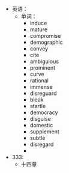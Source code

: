 - 英语：
	- 单词：
		- induce
		- mature
		- compromise
		- demographic
		- convey
		- cite
		- ambiguious
		- prominent
		- curve
		- rational
		- immense
		- disreguard
		- bleak
		- startle
		- democracy
		- disguise
		- domestic
		- supplement
		- subtle
		- disregard
		-
- 333:
	- 十四章